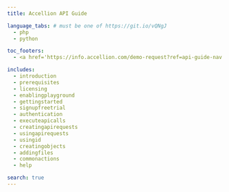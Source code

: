 ```yaml
---
title: Accellion API Guide

language_tabs: # must be one of https://git.io/vQNgJ
  - php
  - python

toc_footers:
  - <a href='https://info.accellion.com/demo-request?ref=api-guide-nav'>GET A DEMO</a>

includes:
  - introduction
  - prerequisites
  - licensing
  - enablingplayground
  - gettingstarted
  - signupfreetrial
  - authentication
  - executeapicalls
  - creatingapirequests
  - usingapirequests
  - usingid
  - creatingobjects
  - addingfiles
  - commonactions
  - help

search: true
---
```

